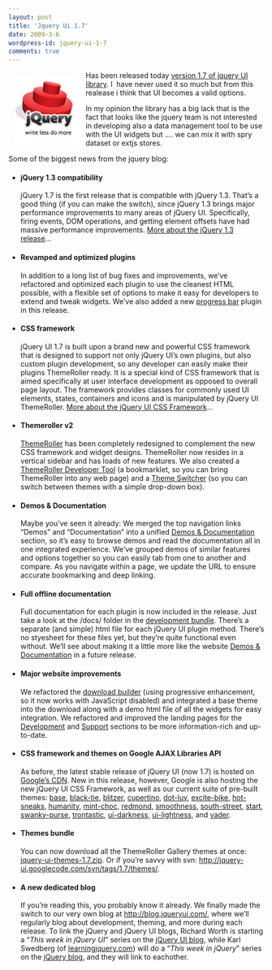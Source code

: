 ```yaml
---
layout: post
title: 'Jquery Ui 1.7'
date: 2009-3-6
wordpress-id: jquery-ui-1-7
comments: true
---
```

<p><img style="border: 0; float: left; margin: 10px;" src="/images/posts/jquery.gif" alt="jquery" width="132" height="132" />Has been released today <a href="http://blog.jqueryui.com/2009/03/jquery-ui-17/" target="_blank">version 1.7 of jquery UI library</a>. I  have never used it so much but from this realease i think that UI becomes a valid options.</p>
<p>In my opinion the library has a big lack that is the fact that looks like the jquery team is not interested in developing also a data management tool to be use with the UI widgets but .... we can mix it with spry dataset or extjs stores.</p>
<!--more-->
<p>Some of the biggest news from the jquery blog:</p>
<ul>
<li>
<h4>jQuery 1.3 compatibility</h4>
<p>jQuery 1.7 is the first release that is compatible with jQuery 1.3.
That’s a good thing (if you can make the switch), since jQuery 1.3
brings major performance improvements to many areas of jQuery UI.
Specifically, firing events, DOM operations, and getting element
offsets have had massive performance improvements. <a href="http://blog.jquery.com/2009/01/14/jquery-13-and-the-jquery-foundation/">More about the jQuery 1.3 release</a>…
</p>
</li>
<li>
<h4>Revamped and optimized plugins</h4>
<p>In addition to a long list of bug fixes and improvements, we’ve
refactored and optimized each plugin to use the cleanest HTML possible,
with a flexible set of options to make it easy for developers to extend
and tweak widgets. We’ve also added a new <a href="http://jqueryui.com/demos/progressbar/">progress bar</a> plugin in this release.
</p>
</li>
<li>
<h4>CSS framework</h4>
<p>jQuery UI 1.7 is built upon a brand new and powerful CSS framework
that is designed to support not only jQuery UI’s own plugins, but also
custom plugin development, so any developer can easily make their
plugins ThemeRoller ready. It is a special kind of CSS framework that
is aimed specifically at user interface development as opposed to
overall page layout. The framework provides classes for commonly used
UI elements, states, containers and icons and is manipulated by jQuery
UI ThemeRoller. <a href="http://jqueryui.com/docs/Theming/API">More about the jQuery UI CSS Framework</a>…
</p>
</li>
<li>
<h4>Themeroller v2</h4>
<p><a href="http://jqueryui.com/themeroller">ThemeRoller</a> has been
completely redesigned to complement the new CSS framework and widget
designs. ThemeRoller now resides in a vertical sidebar and has loads of
new features. We also created a <a href="http://jqueryui.com/themeroller/developertool/">ThemeRoller Developer Tool</a> (a bookmarklet, so you can bring ThemeRoller into any web page) and a <a href="http://jqueryui.com/docs/Theming/ThemeSwitcher">Theme Switcher</a> (so you can switch between themes with a simple drop-down box).
</p>
</li>
<li>
<h4>Demos &amp; Documentation</h4>
<p>Maybe you’ve seen it already: We merged the top navigation links “Demos” and “Documentation” into a unified <a href="http://jqueryui.com/demos/">Demos &amp; Documentation</a>
section, so it’s easy to browse demos and read the documentation all in
one integrated experience. We’ve grouped demos of similar features and
options together so you can easily tab from one to another and compare.
As you navigate within a page, we update the URL to ensure accurate
bookmarking and deep linking.
</p>
</li>
<li>
<h4>Full offline documentation</h4>
<p>Full documentation for each plugin is now included in the release. Just take a look at the /docs/ folder in the <a href="http://jquery-ui.googlecode.com/files/jquery-ui-1.7.zip">development bundle</a>.
There’s a separate (and simple) html file for each jQuery UI plugin
method. There’s no styesheet for these files yet, but they’re quite
functional even without. We’ll see about making it a little more like
the website <a href="http://jqueryui.com/demos/">Demos &amp; Documentation</a> in a future release.
</p>
</li>
<li>
<h4>Major website improvements</h4>
<p>We refactored the <a href="http://jqueryui.com/download">download builder</a>
(using progressive enhancement, so it now works with JavaScript
disabled) and integrated a base theme into the download along with a
demo html file of all the widgets for easy integration. We refactored
and improved the landing pages for the <a href="http://jqueryui.com/development">Development</a> and <a href="http://jqueryui.com/support">Support</a> sections to be more information-rich and up-to-date.
</p>
</li>
<li>
<h4>CSS framework and themes on Google AJAX Libraries API</h4>
<p>As before, the latest stable release of jQuery UI (now 1.7) is hosted on <a href="http://code.google.com/apis/ajaxlibs/documentation/index.html#jqueryUI">Google’s CDN</a>.
New in this release, however, Google is also hosting the new jQuery UI
CSS Framework, as well as our current suite of pre-built themes: <a href="http://ajax.googleapis.com/ajax/libs/jqueryui/1.7.0/themes/base/jquery-ui.css">base</a>, <a href="http://ajax.googleapis.com/ajax/libs/jqueryui/1.7.0/themes/black-tie/jquery-ui.css">black-tie</a>, <a href="http://ajax.googleapis.com/ajax/libs/jqueryui/1.7.0/themes/blitzer/jquery-ui.css">blitzer</a>, <a href="http://ajax.googleapis.com/ajax/libs/jqueryui/1.7.0/themes/cupertino/jquery-ui.css">cupertino</a>, <a href="http://ajax.googleapis.com/ajax/libs/jqueryui/1.7.0/themes/dot-luv/jquery-ui.css">dot-luv</a>, <a href="http://ajax.googleapis.com/ajax/libs/jqueryui/1.7.0/themes/excite-bike/jquery-ui.css">excite-bike</a>, <a href="http://ajax.googleapis.com/ajax/libs/jqueryui/1.7.0/themes/hot-sneaks/jquery-ui.css">hot-sneaks</a>, <a href="http://ajax.googleapis.com/ajax/libs/jqueryui/1.7.0/themes/humanity/jquery-ui.css">humanity</a>, <a href="http://ajax.googleapis.com/ajax/libs/jqueryui/1.7.0/themes/mint-choc/jquery-ui.css">mint-choc</a>, <a href="http://ajax.googleapis.com/ajax/libs/jqueryui/1.7.0/themes/redmond/jquery-ui.css">redmond</a>, <a href="http://ajax.googleapis.com/ajax/libs/jqueryui/1.7.0/themes/smoothness/jquery-ui.css">smoothness</a>, <a href="http://ajax.googleapis.com/ajax/libs/jqueryui/1.7.0/themes/south-street/jquery-ui.css">south-street</a>, <a href="http://ajax.googleapis.com/ajax/libs/jqueryui/1.7.0/themes/start/jquery-ui.css">start</a>, <a href="http://ajax.googleapis.com/ajax/libs/jqueryui/1.7.0/themes/swanky-purse/jquery-ui.css">swanky-purse</a>, <a href="http://ajax.googleapis.com/ajax/libs/jqueryui/1.7.0/themes/trontastic/jquery-ui.css">trontastic</a>, <a href="http://ajax.googleapis.com/ajax/libs/jqueryui/1.7.0/themes/ui-darkness/jquery-ui.css">ui-darkness</a>, <a href="http://ajax.googleapis.com/ajax/libs/jqueryui/1.7.0/themes/ui-lightness/jquery-ui.css">ui-lightness</a>, and <a href="http://ajax.googleapis.com/ajax/libs/jqueryui/1.7.0/themes/vader/jquery-ui.css">vader</a>.
</p>
</li>
<li>
<h4>Themes bundle</h4>
<p>You can now download all the ThemeRoller Gallery themes at once: <a href="http://jquery-ui.googlecode.com/files/jquery-ui-themes-1.7.zip">jquery-ui-themes-1.7.zip</a>. Or if you’re savvy with svn: <a href="http://jquery-ui.googlecode.com/svn/tags/1.7/themes/">http://jquery-ui.googlecode.com/svn/tags/1.7/themes/</a>.
</p>
</li>
<li>
<h4>A new dedicated blog</h4>
<p>If you’re reading this, you probably know it already. We finally made the switch to our very own blog at <a href="http://blog.jqueryui.com/">http://blog.jqueryui.com/</a>,
where we’ll regularly blog about development, theming, and more during
each release. To link the jQuery and jQuery UI blogs, Richard Worth is
starting a “<em>This week in jQuery UI</em>” series on the <a href="http://blog.jqueryui.com/">jQuery UI blog</a>, while Karl Swedberg (of <a href="http://learningjquery.com/">learningjquery.com</a>) will do a “<em>This week in jQuery</em>” series on the <a href="http://blog.jquery.com/">jQuery blog</a>, and they will link to eachother.
</p>
</li>
</ul>
<p> </p>
